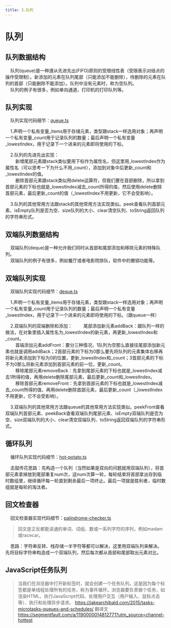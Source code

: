```yaml
---
title: 3.队列
---
```


# 队列

## 队列数据结构

&nbsp;&nbsp;&nbsp;&nbsp;队列(queue)是一种遵从先进先出(FIFO)原则的受限线性表（受限表示对结点的操作受限制）。新添加的元素在队列尾部（只能添加不能删除），待删除的元素在队列的首部（只能删除不能添加）。队列中没有元素时，称为空队列。  
&nbsp;&nbsp;&nbsp;&nbsp;队列的例子有很多，例如单向通道，打印机的打印队列等。  

## 队列实现

&nbsp;&nbsp;&nbsp;&nbsp;队列实现代码细节：[queue.ts](https://gitee.com/liawnliu/datastructures_ts/blob/master/src/ts/data-structures/queue.ts)  

&nbsp;&nbsp;&nbsp;&nbsp;1.声明一个私有变量_items用于存储元素，类型跟stack一样选用对象；再声明一个私有变量_count用于记录队列的数量；最后声明一个私有变量_lowestIndex，用于记录下一个进来的元素即将使用的下标。  

&nbsp;&nbsp;&nbsp;&nbsp;2.队列的先进先出实现：  
&nbsp;&nbsp;&nbsp;&nbsp;&nbsp;&nbsp;&nbsp;&nbsp;新增尾部元素跟stack类似要用下标作为属性名，但这里用_lowestIndex作为属性名（可以思考一下为什么不用_count），添加到对象中后更新_count和_lowestIndex的值。  
&nbsp;&nbsp;&nbsp;&nbsp;&nbsp;&nbsp;&nbsp;&nbsp;删除首部元素跟stack类似用delete运算符，但我们要在首部删除，所以拿到首部元素的下标也就是_lowestIndex减去_count所得的值，然后使用delete删除首部元素，最后更新_count的值（_lowestIndex不用更新，它不会受影响）。  

&nbsp;&nbsp;&nbsp;&nbsp;3.队列的其他常用方法跟stack的其他常用方法实现类似。peek查看队列首部元素、isEmpty队列是否为空、size队列的大小、clear清空队列、toString返回队列的字符串形式。  

## 双端队列数据结构

&nbsp;&nbsp;&nbsp;&nbsp;双端队列(deque)是一种允许我们同时从首部和尾部添加和移除元素的特殊队列。  
&nbsp;&nbsp;&nbsp;&nbsp;双端队列的例子有很多，例如餐厅或者电影院排队，软件中的撤销功能等。  

## 双端队列实现

&nbsp;&nbsp;&nbsp;&nbsp;双端队列实现代码细节：[deque.ts](https://gitee.com/liawnliu/datastructures_ts/blob/master/src/ts/data-structures/deque.ts)  

&nbsp;&nbsp;&nbsp;&nbsp;1.声明一个私有变量_items用于存储元素，类型跟stack一样选用对象；再声明一个私有变量_count用于记录队列的数量；最后声明一个私有变量_lowestIndex，用于记录下一个进来的元素即将使用的下标。（跟queue一样）  

&nbsp;&nbsp;&nbsp;&nbsp;2.双端队列的双端删除和添加：
&nbsp;&nbsp;&nbsp;&nbsp;&nbsp;&nbsp;&nbsp;&nbsp;尾部添加新元素addBack：跟队列一样的做法，在对象里插入属性名为_lowestIndex的新元素，再更新_lowestIndex和_count。  
&nbsp;&nbsp;&nbsp;&nbsp;&nbsp;&nbsp;&nbsp;&nbsp;首端添加元素addFront：要分三种情况，1队列为空那么直接往尾部添加新元素也就是调用addBack；2首部元素的下标为0那么要先将队列的元素集体右移再将新元素添加到下标为0的位置，更新_lowestIndex和_count；3首部元素的下标不为0那么将新元素添加到首部元素的前一位，更新_count。  
&nbsp;&nbsp;&nbsp;&nbsp;&nbsp;&nbsp;&nbsp;&nbsp;移除尾部元素removeBack：先拿到尾部元素的下标也就是_lowestIndex减去1所得的值，再用delete删除尾部元素，最后更新_count和_lowestIndex。  
&nbsp;&nbsp;&nbsp;&nbsp;&nbsp;&nbsp;&nbsp;&nbsp;移除首部元素removeFront：先拿到首部元素的下标也就是_lowestIndex减去_count所得的值，再用delete删除首部元素，最后更新_count（_lowestIndex不用更新，它不会受影响）。  

&nbsp;&nbsp;&nbsp;&nbsp;3.双端队列的其他常用方法跟queue的其他常用方法实现类似。peekFront查看双端队列首部元素、peekBack查看双端队列尾部元素、isEmpty双端队列是否为空、size双端队列的大小、clear清空双端队列、toString返回双端队列的字符串形式。  

## 循环队列

&nbsp;&nbsp;&nbsp;&nbsp;循环队列实现代码细节：[hot-potato.ts](https://gitee.com/liawnliu/datastructures_ts/blob/master/src/ts/others/hot-potato.ts)

&nbsp;&nbsp;&nbsp;&nbsp;击鼓传花思路：先构造一个队列（当然如果是双向的问题就用双端队列），将首部元素拿掉放到尾部重复num次，这num次算一轮，每轮结束将首部拿出存到临时数组里，继续循环每一轮直到剩余最后一项终止。最后一项就是胜利者，临时数组就是每轮的淘汰者。

## 回文检查器

&nbsp;&nbsp;&nbsp;&nbsp;回文检查器实现代码细节：[palindrome-checker.ts](https://gitee.com/liawnliu/datastructures_ts/blob/master/src/ts/others/palindrome-checker.ts)

> 回文是正反都能读通的单词、词组、数或一系列字符的序列，例如madam或racecar。

&nbsp;&nbsp;&nbsp;&nbsp;思路：字符串反转、栈存储一半字符等都可以解决，这里用双端队列来解决。先将目标字符串构造成一个双端队列，然后每次都从首部和尾部取出元素对比。

## JavaScript任务队列

> 当我们在浏览器中打开新标签时，就会创建一个任务队列。这是因为每个标签都是单线程处理所有的任务，称为事件循环。浏览器要负责做个任务，如渲染HTML、执行JavaScript代码、处理用户交互（用户输入、鼠标点击等）、执行和处理异步请求。
<https://jakearchibald.com/2015/tasks-microtasks-queues-and-schedules/>
翻译文<https://segmentfault.com/a/1190000014812771?utm_source=channel-hottest>  
